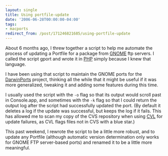 ```yaml
---
layout: single
title: Using portfile-update
date: '2006-06-28T00:00:00-04:00'
tags:
- macports
redirect_from: /post/171246821685/using-portfile-update
---
```

<p>About 6 months ago, I threw together a script to help me automate the process of updating a Portfile for a package from <a href="http://www.gnome.org">GNOME</a> ftp servers. I called the script gport and wrote it in <a href="http://php.net">PHP</a> simply because I knew that language.</p>

<p>I have been using that script to maintain the GNOME ports for the <a href="http://www.darwinports.org">DarwinPorts</a> project, thinking all the while that it might be useful if it was more generalized, tweaking it and adding some features during this time.</p>

<p>I usually used the script with the <code>-o</code> flag so that its output would scroll past in Console.app, and sometimes with the <code>-k</code> flag so that I could return the output log after the script had successfully updated the port. (By default it deletes a log if the update was successful, but keeps the log if it fails. This has allowed me to scan my copy of the CVS repository when using <a href="http://www.sente.ch/software/cvl/">CVL</a> for update failures, as CVL flags files not in CVS with a blue star.)</p>

<p>This past weekend, I rewrote the script to be a little more robust, and to update any Portfile (although automatic version determination only works for GNOME FTP server-based ports) and renamed it to be a little more meaningful.</p>
